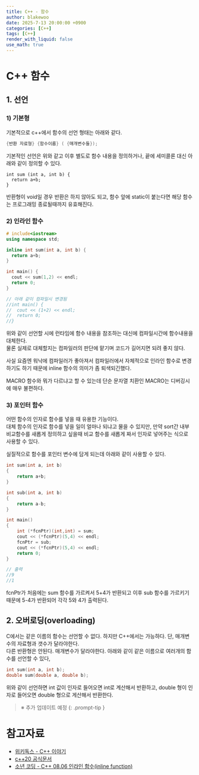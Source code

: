 ```yaml
---
title: C++ - 함수
author: blakewoo
date: 2025-7-13 20:00:00 +0900
categories: [C++]
tags: [C++] 
render_with_liquid: false
use_math: true
---
```


# C++ 함수
## 1. 선언
### 1) 기본형
기본적으로 c++에서 함수의 선언 형태는 아래와 같다.

```cpp
{반환 자료형} {함수이름} ( {매개변수들});
```

기본적인 선언은 위와 같고 이후 별도로 함수 내용을 정의하거나, 끝에 세미콜론 대신 아래와 같이 정의할 수 있다.

```
int sum (int a, int b) {
  return a+b;
}
```

반환형이 void일 경우 반환은 하지 않아도 되고, 함수 앞에 static이 붙는다면 해당 함수는 프로그래밍 종료될때까지 유효해진다.   
### 2) 인라인 함수
```cpp
# include<iostream>
using namespace std;

inline int sum(int a, int b) {
  return a+b;
}

int main() {
  cout << sum(1,2) << endl;
  return 0;
}

// 아래 같이 컴파일시 변경됨
//int main() {
//  cout << (1+2) << endl;
//  return 0;
//}
```
위와 같이 선언할 시에 런타임에 함수 내용을 참조하는 대신에 컴파일시간에 함수내용을 대체한다.    
물론 실제로 대체할지는 컴파일러의 판단에 맡기며 코드가 길어지면 되려 좋지 않다.   

사실 요즘엔 워낙에 컴파일러가 좋아져서 컴파일러에서 자체적으로 인라인 함수로 변경하기도 하기 때문에
inline 함수의 의미가 좀 퇴색되긴했다.

MACRO 함수와 뭐가 다르냐고 할 수 있는데 단순 문자열 치환인 MACRO는 디버깅시에 매우 불편하다.
### 3) 포인터 함수
어떤 함수의 인자로 함수를 넣을 때 유용한 기능이다.    
대체 함수의 인자로 함수를 넣을 일이 얼마나 되냐고 물을 수 있지만, 만약 sort간 내부 비교함수를 새롭게 정의하고 싶을때
비교 함수를 새롭게 짜서 인자로 넣어주는 식으로 사용할 수 있다.

실질적으로 함수를 포인터 변수에 담게 되는데 아래와 같이 사용할 수 있다.

```cpp
int sum(int a, int b)
{
    return a+b;
}

int sub(int a, int b)
{
    return a-b;
}

int main()
{
    int (*fcnPtr)(int,int) = sum; 
    cout << (*fcnPtr)(5,4) << endl;
    fcnPtr = sub; 
    cout << (*fcnPtr)(5,4) << endl;
    return 0;
}

// 출력
//9
//1
```
fcnPtr가 처음에는 sum 함수를 가르켜서 5+4가 반환되고 이후 sub 함수를 가르키기 때문에 5-4가 반환되어
각각 5와 4가 출력된다.

## 2. 오버로딩(overloading)
C에서는 같은 이름의 함수는 선언할 수 없다. 하지만 C++에서는 가능하다. 단, 매개변수의 자료형과 갯수가 달라야한다.   
다른 반환형은 안된다. 매개변수가 달라야한다. 아래와 같이 같은 이름으로 여러개의 함수를 선언할 수 있다,

```cpp
int sum(int a, int b);
double sum(double a, double b);
```

위와 같이 선언하면 int 값이 인자로 들어오면 int로 계산해서 반환하고, double 형이 인자로 들어오면 double 형으로 게산해서
반환한다.

> ※ 추가 업데이트 예정
{: .prompt-tip }

# 참고자료
- [위키독스 - C++ 이야기](https://wikidocs.net/25044)
- [c++20 공식문서](https://isocpp.org/files/papers/N4860.pdf)
- [소년 코딩 - C++ 08.06 인라인 함수(inline function)](https://boycoding.tistory.com/220)
